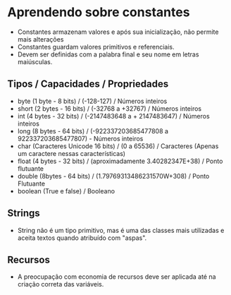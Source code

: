 # Aprendendo sobre constantes

- Constantes armazenam valores e após sua inicialização, não permite mais alterações
- Constantes guardam valores primitivos e referenciais.
- Devem ser definidas com a palabra final e seu nome em letras maiúsculas.

## Tipos / Capacidades / Propriedades

- byte (1 byte - 8 bits) / (-128-127) / Números inteiros
- short (2 bytes - 16 bits) / (-32768 a +32767) / Números inteiros
- int (4 bytes - 32 bits) / (-2147483648 a + 2147483647) / Números inteiros
- long (8 bytes - 64 bits) / (-922337203685477808 a 922337203685477807) - Números inteiros
- char (Caracteres Unicode 16 bits) / (0 a 65536) / Caracteres (Apenas um caractere nessas características)
- float (4 bytes - 32 bits) / (aproximadamente 3.40282347E+38) / Ponto flutuante
- double (8bytes - 64 bits) / (1.79769313486231570W+308) / Ponto Flutuante
- boolean (True e false) / Booleano

## Strings

- String não é um tipo primitivo, mas é uma das classes mais utilizadas e aceita textos quando atribuído com "aspas".

## Recursos
- A preocupação com economia de recursos deve ser aplicada até na criação correta das variáveis.
